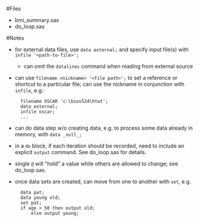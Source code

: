 #Files
- bmi_summary.sas
- do_loop.sas


#Notes
- for external data files, use `data external;` and specify input file(s) with `infile '<path-to-file>';`
    - can omit the `datalines` command when reading from external source
- can use `filename <nickname> '<file path>';` to set a reference or shortcut to a particular file; can use the nickname in conjunction with `infile`, e.g.:
        
        filename OSCAR 'c:\bios524\htwt';
        data external;
        infile oscar;
        ...
        
- can do data step w/o creating data, e.g. to process some data already in memory, with `data _null_;`
- in a `do` block, if each iteration should be recorded, need to include an explicit `output` command.  See do_loop.sas for details.
- single `@` will "hold" a value while others are allowed to change; see do_loop.sas.
- once data sets are created, can move from one to another with `set`, e.g.
        
        data pat;
        data young old;
        set pat;
        if age > 50 then output old;
            else output young;
